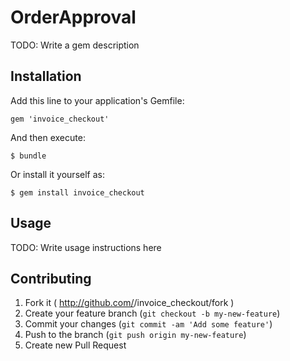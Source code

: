 # OrderApproval

TODO: Write a gem description

## Installation

Add this line to your application's Gemfile:

    gem 'invoice_checkout'

And then execute:

    $ bundle

Or install it yourself as:

    $ gem install invoice_checkout

## Usage

TODO: Write usage instructions here

## Contributing

1. Fork it ( http://github.com/<my-github-username>/invoice_checkout/fork )
2. Create your feature branch (`git checkout -b my-new-feature`)
3. Commit your changes (`git commit -am 'Add some feature'`)
4. Push to the branch (`git push origin my-new-feature`)
5. Create new Pull Request
